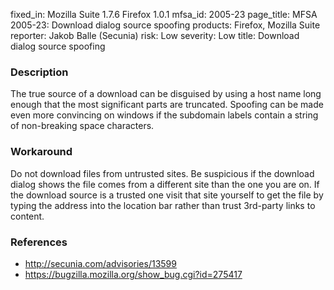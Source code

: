 fixed_in: Mozilla Suite 1.7.6
          Firefox 1.0.1
mfsa_id: 2005-23
page_title: MFSA 2005-23: Download dialog source spoofing
products: Firefox, Mozilla Suite
reporter: Jakob Balle (Secunia)
risk: Low
severity: Low
title: Download dialog source spoofing

<h3>Description</h3>

<p>The true source of a download can be disguised by using a host
name long enough that the most significant parts are truncated.
Spoofing can be made even more convincing on windows if the subdomain
labels contain a string of non-breaking space characters.</p>

<h3>Workaround</h3>

<p>Do not download files from untrusted sites. Be suspicious if
the download dialog shows the file comes from a different site
than the one you are on. If the download source is a trusted
one visit that site yourself to get the file by typing the address
into the location bar rather than trust 3rd-party links to content.</p>

<h3>References</h3>

<ul>
<li><a class="ex-ref" href="http://secunia.com/advisories/13599">http://secunia.com/advisories/13599</a></li>
<li><a href="https://bugzilla.mozilla.org/show_bug.cgi?id=275417">
https://bugzilla.mozilla.org/show_bug.cgi?id=275417</a></li>
</ul>



